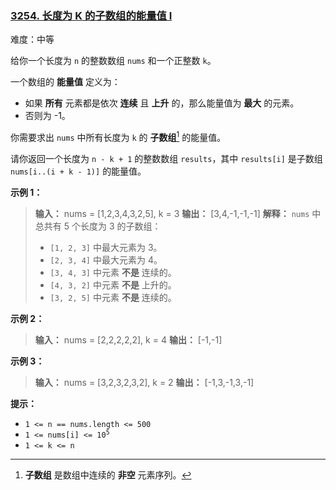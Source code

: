 ### [3254\. 长度为 K 的子数组的能量值 I](https://leetcode.cn/problems/find-the-power-of-k-size-subarrays-i/)

难度：中等

给你一个长度为 `n` 的整数数组 `nums` 和一个正整数 `k`。

一个数组的 **能量值** 定义为：

- 如果 **所有** 元素都是依次 **连续** 且 **上升** 的，那么能量值为 **最大** 的元素。
- 否则为 -1。

你需要求出 `nums` 中所有长度为 `k` 的 **子数组**[^1] 的能量值。

请你返回一个长度为 `n - k + 1` 的整数数组 `results`，其中 `results[i]` 是子数组 `nums[i..(i + k - 1)]` 的能量值。

**示例 1：**

> **输入：** nums = [1,2,3,4,3,2,5], k = 3
> **输出：** [3,4,-1,-1,-1]
> **解释：**
> `nums` 中总共有 5 个长度为 3 的子数组：
> 
> - `[1, 2, 3]` 中最大元素为 3。
> - `[2, 3, 4]` 中最大元素为 4。
> - `[3, 4, 3]` 中元素 **不是** 连续的。
> - `[4, 3, 2]` 中元素 **不是** 上升的。
> - `[3, 2, 5]` 中元素 **不是** 连续的。

**示例 2：**

> **输入：** nums = [2,2,2,2,2], k = 4
> **输出：** [-1,-1]

**示例 3：**

> **输入：** nums = [3,2,3,2,3,2], k = 2
> **输出：** [-1,3,-1,3,-1]

**提示：**

- `1 <= n == nums.length <= 500`
- <code>1 <= nums[i] <= 10<sup>5</sup></code>
- `1 <= k <= n`

[^1]: **子数组** 是数组中连续的 **非空** 元素序列。
